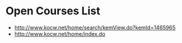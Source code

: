 # Open Courses List
- http://www.kocw.net/home/search/kemView.do?kemId=1465965
- http://www.kocw.net/home/index.do